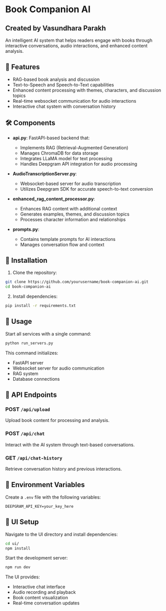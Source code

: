 # Book Companion AI
## Created by Vasundhara Parakh
An intelligent AI system that helps readers engage with books through interactive conversations, audio interactions, and enhanced content analysis.

## 🌟 Features
- RAG-based book analysis and discussion
- Text-to-Speech and Speech-to-Text capabilities
- Enhanced content processing with themes, characters, and discussion topics
- Real-time websocket communication for audio interactions
- Interactive chat system with conversation history

## 🛠️ Components

- **api.py**: FastAPI-based backend that:
  - Implements RAG (Retrieval-Augmented Generation)
  - Manages ChromaDB for data storage
  - Integrates LLaMA model for text processing
  - Handles Deepgram API integration for audio processing

- **AudioTranscriptionServer.py**:
  - Websocket-based server for audio transcription
  - Utilizes Deepgram SDK for accurate speech-to-text conversion

- **enhanced_rag_content_processor.py**:
  - Enhances RAG content with additional context
  - Generates examples, themes, and discussion topics
  - Processes character information and relationships

- **prompts.py**:
  - Contains template prompts for AI interactions
  - Manages conversation flow and context

## 🚀 Installation

1. Clone the repository:
```bash
git clone https://github.com/yourusername/book-companion-ai.git
cd book-companion-ai
```

2. Install dependencies:
```bash
pip install -r requirements.txt
```

## 💫 Usage

Start all services with a single command:
```bash
python run_servers.py
```

This command initializes:
- FastAPI server
- Websocket server for audio communication
- RAG system
- Database connections

## 🔌 API Endpoints

### POST `/api/upload`
Upload book content for processing and analysis.

### POST `/api/chat`
Interact with the AI system through text-based conversations.

### GET `/api/chat-history`
Retrieve conversation history and previous interactions.

## 📝 Environment Variables

Create a `.env` file with the following variables:
```
DEEPGRAM_API_KEY=your_key_here
```

## 🎨 UI Setup

Navigate to the UI directory and install dependencies:
```bash
cd ui/
npm install
```

Start the development server:
```bash
npm run dev
```

The UI provides:
- Interactive chat interface
- Audio recording and playback
- Book content visualization
- Real-time conversation updates
